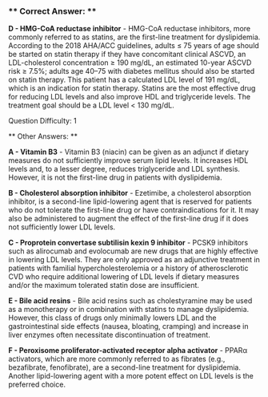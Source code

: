 ### ** Correct Answer: **

**D - HMG-CoA reductase inhibitor** - HMG-CoA reductase inhibitors, more commonly referred to as statins, are the first-line treatment for dyslipidemia. According to the 2018 AHA/ACC guidelines, adults ≤ 75 years of age should be started on statin therapy if they have concomitant clinical ASCVD, an LDL-cholesterol concentration ≥ 190 mg/dL, an estimated 10-year ASCVD risk ≥ 7.5%; adults age 40–75 with diabetes mellitus should also be started on statin therapy. This patient has a calculated LDL level of 191 mg/dL, which is an indication for statin therapy. Statins are the most effective drug for reducing LDL levels and also improve HDL and triglyceride levels. The treatment goal should be a LDL level < 130 mg/dL.

Question Difficulty: 1

** Other Answers: **

**A - Vitamin B3** - Vitamin B3 (niacin) can be given as an adjunct if dietary measures do not sufficiently improve serum lipid levels. It increases HDL levels and, to a lesser degree, reduces triglyceride and LDL synthesis. However, it is not the first-line drug in patients with dyslipidemia.

**B - Cholesterol absorption inhibitor** - Ezetimibe, a cholesterol absorption inhibitor, is a second-line lipid-lowering agent that is reserved for patients who do not tolerate the first-line drug or have contraindications for it. It may also be administered to augment the effect of the first-line drug if it does not sufficiently lower LDL levels.

**C - Proprotein convertase subtilisin kexin 9 inhibitor** - PCSK9 inhibitors such as alirocumab and evolocumab are new drugs that are highly effective in lowering LDL levels. They are only approved as an adjunctive treatment in patients with familial hypercholesterolemia or a history of atherosclerotic CVD who require additional lowering of LDL levels if dietary measures and/or the maximum tolerated statin dose are insufficient.

**E - Bile acid resins** - Bile acid resins such as cholestyramine may be used as a monotherapy or in combination with statins to manage dyslipidemia. However, this class of drugs only minimally lowers LDL and the gastrointestinal side effects (nausea, bloating, cramping) and increase in liver enzymes often necessitate discontinuation of treatment.

**F - Peroxisome proliferator-activated receptor alpha activator** - PPARα activators, which are more commonly referred to as fibrates (e.g., bezafibrate, fenofibrate), are a second-line treatment for dyslipidemia. Another lipid-lowering agent with a more potent effect on LDL levels is the preferred choice.

